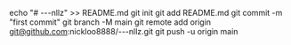 echo "# ---nllz" >> README.md
git init
git add README.md
git commit -m "first commit"
git branch -M main
git remote add origin git@github.com:nickloo8888/---nllz.git
git push -u origin main

